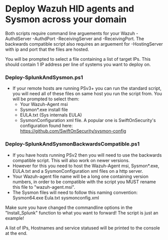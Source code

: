 # Deploy Wazuh HID agents and Sysmon across your domain

Both scripts require command line arguements for your Wazuh -AuthdServer -AuthdPort -ReceivingServer and -ReceivingPort.
The backwards compatible script also requires an arguement for -HostingServer with ip and port that the files are hosted.

You will be prompted to select a file containing a list of target IPs.
This should contain 1 IP address per line of systems you want to deploy on.

### Deploy-SplunkAndSysmon.ps1

* If your remote hosts are running PSv3+ you can run the standard script, you will need all of these files on same host you run the script from. You will be prompted to select them:
    * Your Wazuh-Agent msi
    * Sysmon*.exe install file
    * EULA.txt (Sys internals EULA)
    * SysmonConfiguration xml file. A popular one is SwiftOnSecurity's configuration found here: <a href="https://github.com/SwiftOnSecurity/sysmon-config" target="_blank">https://github.com/SwiftOnSecurity/sysmon-config</a>

### Deploy-SplunkAndSysmonBackwardsCompatible.ps1

* If you have hosts running PSv2 then you will need to use the backwards compatible script. This will also work on newer versions.
* However for this you need to host the Wazuh-Agent msi, Sysmon*.exe, EULA.txt and a SysmonConfiguration xml files on a http server.
* Your Wazuh-agent file name will be a long one containing version numbers, in order to be compatible with the script you MUST rename this file to "wazuh-agent.msi".
* The Sysmon files will need to follow this naming convention: Sysmon64.exe Eula.txt sysmonconfig.xml


Make sure you have changed the commandline options in the "Install_Splunk" function to what you want to forward! The script is just an example!

A list of IPs, Hostnames and service statused will be printed to the console at the end.